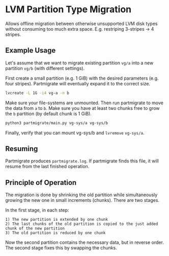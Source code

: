 # LVM Partition Type Migration

Allows offline migration between otherwise unsupported LVM disk types without consuming too much extra
space. E.g. restriping 3-stripes -> 4 stripes.

## Example Usage

Let's assume that we want to migrate existing partition `vg/a` into a new partition `vg/b`
(with different settings).

First create a small partition (e.g. 1 GiB) with the desired parameters (e.g. four stripes).
Partmigrate will eventually expand it to the correct size.

```bash
lvcreate -L 1G -i4 vg-a -n b
```

Make sure your file-systems are unmounted. Then run partmigrate to move the data from `a` to `b`. 
Make sure you have at least two chunks free to grow the `b` partition (by default chunk is 1 GiB).

```bash
python3 partmigrate/main.py vg-sys/a vg-sys/b
```

Finally, verify that you can mount vg-sys/b and `lvremove` `vg-sys/a`.

## Resuming

Partmigrate produces `partmigrate.log`. If partmigrate finds this file, it will resume from the last
finished operation.

## Principle of Operation

The migration is done by shrinking the old partition while simultaneously growing the new one
in small increments (chunks). There are two stages.

In the first stage, in each step:

    1) The new partition is extended by one chunk
    2) The last chunks of the old partition is copied to the just added chunk of the new partition
    3) The old partition is reduced by one chunk

Now the second partition contains the necessary data, but in reverse order. The second stage
fixes this by swapping the chunks.

